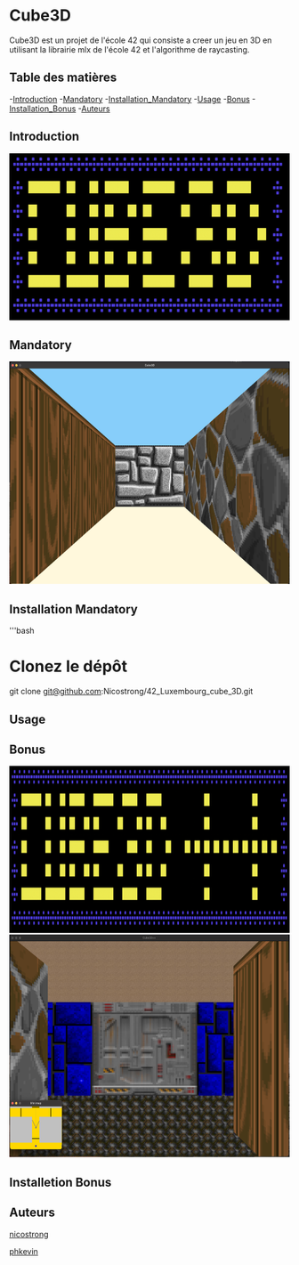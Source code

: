 # Cube3D

Cube3D est un projet de l'école 42 qui consiste a creer un jeu en 3D en utilisant la librairie mlx de l'école 42 et l'algorithme de raycasting.

## Table des matières

-[Introduction](#introduction)
-[Mandatory](#mandatory)
-[Installation_Mandatory](#installation)
-[Usage](#usage)
-[Bonus](#bonus)
-[Installation_Bonus](#installation)
-[Auteurs](#auteurs)

## Introduction

<img src="./images/Mandatory.png" alt="Titre du jeu en mandatory" width="600" height="300">

## Mandatory

<img src="./images/Game_Mandatory.png" alt="Image du gameplay en verison mandatory" width="600" height="400">

## Installation Mandatory

'''bash
# Clonez le dépôt
git clone git@github.com:Nicostrong/42_Luxembourg_cube_3D.git

## Usage

## Bonus

<img src="./images/Bonus.png" alt="Titre du jeu en bonus" width="600" height="300">

<img src="./images/Game_Bonus.png" alt="Image du gameplay en version bonus" width="600" height="400">

## Installetion Bonus

## Auteurs

[nicostrong](https://github.com/Nicostrong/)

[phkevin](https://github.com/phoenixnoirdev)